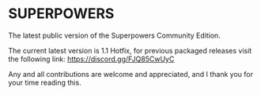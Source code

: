 # SUPERPOWERS

The latest public version of the Superpowers Community Edition.

The current latest version is 1.1 Hotfix, for previous packaged releases visit the following link: https://discord.gg/FJQ85CwUyC

Any and all contributions are welcome and appreciated, and I thank you for your time reading this.
 
